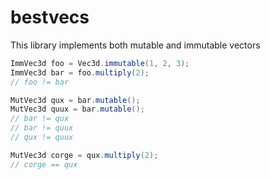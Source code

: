# bestvecs

This library implements both mutable and immutable vectors

```java
ImmVec3d foo = Vec3d.immutable(1, 2, 3);
ImmVec3d bar = foo.multiply(2);
// foo != bar

MutVec3d qux = bar.mutable();
MutVec3d quux = bar.mutable();
// bar != qux
// bar != quux
// qux != quux

MutVec3d corge = qux.multiply(2);
// corge == qux
```
